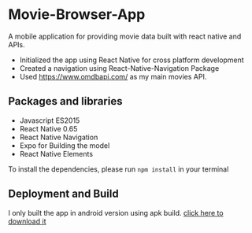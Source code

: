 # Movie-Browser-App
A mobile application for providing movie data built with react native and APIs.
* Initialized the app using React Native for cross platform development
* Created a navigation using React-Native-Navigation Package
* Used https://www.omdbapi.com/ as my main movies API.

## Packages and libraries
* Javascript ES2015
* React Native 0.65
* React Native Navigation
* Expo for Building the model
* React Native Elements

To install the dependencies, please run ```npm install``` in your terminal

## Deployment and Build
I only built the app in android version using apk build. [click here to download it](https://drive.google.com/file/d/1v4s5uy_ZRhbQVZd629TchQvzz9mcewsf/view?usp=sharing "My Project")

